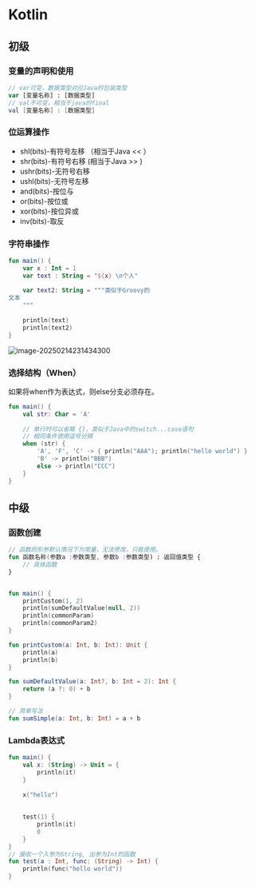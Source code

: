 # Kotlin

## 初级

### 变量的声明和使用

```kotlin
// var可变，数据类型对应Java的包装类型
var [变量名称] : [数据类型]
// val不可变，相当于java的final
val [变量名称] : [数据类型]
```

### 位运算操作

- shl(bits)-有符号左移 （相当于Java << ）
- shr(bits)-有符号右移 (相当于Java >> )
- ushr(bits)-无符号右移
- ushl(bits)-无符号左移
- and(bits)-按位与
- or(bits)-按位或
- xor(bits)-按位异或
- inv(bits)-取反

### 字符串操作

```kotlin
fun main() {
    var x : Int = 1
    var text : String = "${x} \n个人"
    
    var text2: String = """类似于Groovy的
文本
    """
    
    println(text)
    println(text2)
}
```

![image-20250214231434300](https://gitee.com/cnuto/images/raw/master/image/image-20250214231434300.png)

### 选择结构（When）

如果将when作为表达式，则else分支必须存在。

```kotlin
fun main() {
    val str: Char = 'A'
    
    // 单行时可以省略 {}，类似于Java中的switch...case语句
    // 相同条件使用逗号分隔
    when (str) {
        'A', 'F', 'C' -> { println("AAA"); println("hello world") }
        'B' -> println("BBB")
        else -> println("CCC")
    }
}
```

## 中级

### 函数创建

```kotlin
// 函数的形参默认情况下为常量，无法修改，只能使用。
fun 函数名称(参数a :参数类型, 参数b :参数类型) : 返回值类型 {
    // 具体函数
}
```

```kotlin

fun main() {
    printCustom(1, 2)
    println(sumDefaultValue(null, 2))
    println(commonParam)
    println(commonParam2)
}

fun printCustom(a: Int, b: Int): Unit {
    println(a)
    println(b)
}

fun sumDefaultValue(a: Int?, b: Int = 2): Int {
    return (a ?: 0) + b
}

// 简单写法
fun sumSimple(a: Int, b: Int) = a + b
```

### Lambda表达式

```kotlin
fun main() {
    val x: (String) -> Unit = {
        println(it)
    }
    
    x("hello")
    
    
    test(1) {
        println(it)
        0
    }
}
// 接收一个入参为String, 出参为Int的函数
fun test(a : Int, func: (String) -> Int) {
    println(func("hello world"))
}
```

